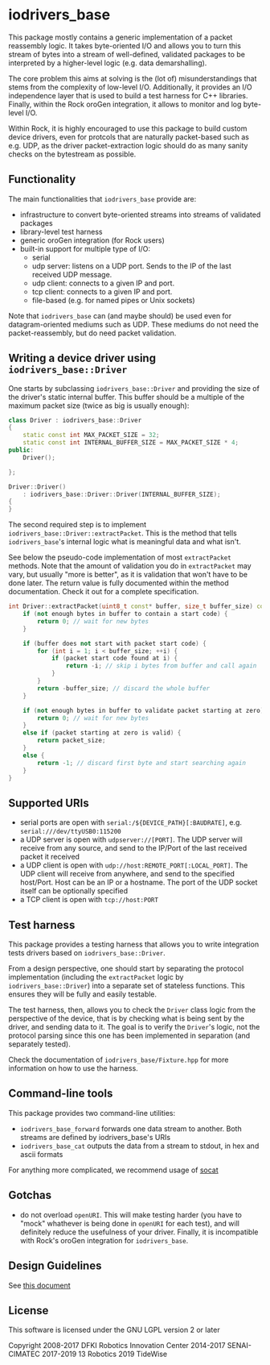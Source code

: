 # iodrivers_base

This package mostly contains a generic implementation of a packet reassembly
logic. It takes byte-oriented I/O and allows you to turn this stream of bytes
into a stream of well-defined, validated packages to be interpreted by
a higher-level logic (e.g. data demarshalling).

The core problem this aims at solving is the (lot of) misunderstandings that
stems from the complexity of low-level I/O. Additionally, it provides an I/O
independence layer that is used to build a test harness for C++ libraries.
Finally, within the Rock oroGen integration, it allows to monitor and log
byte-level I/O.

Within Rock, it is highly encouraged to use this package to build custom
device drivers, even for protcols that are naturally packet-based such as
e.g. UDP, as the driver packet-extraction logic should do as many sanity
checks on the bytestream as possible.

## Functionality

The main functionalities that `iodrivers_base` provide are:

- infrastructure to convert byte-oriented streams into streams of validated
  packages
- library-level test harness
- generic oroGen integration (for Rock users)
- built-in support for multiple type of I/O:
  - serial
  - udp server: listens on a UDP port. Sends to the IP of the last received
    UDP message.
  - udp client: connects to a given IP and port.
  - tcp client: connects to a given IP and port.
  - file-based (e.g. for named pipes or Unix sockets)

Note that `iodrivers_base` can (and maybe should) be used even for
datagram-oriented mediums such as UDP. These mediums do not need
the packet-reassembly, but do need packet validation.

## Writing a device driver using `iodrivers_base::Driver`

One starts by subclassing `iodrivers_base::Driver` and providing the size of
the driver's static internal buffer. This buffer should be a multiple of the maximum
packet size (twice as big is usually enough):

~~~cpp
class Driver : iodrivers_base::Driver
{
    static const int MAX_PACKET_SIZE = 32;
    static const int INTERNAL_BUFFER_SIZE = MAX_PACKET_SIZE * 4;
public:
    Driver();

};
~~~

~~~cpp
Driver::Driver()
    : iodrivers_base::Driver::Driver(INTERNAL_BUFFER_SIZE);
{
}
~~~

The second required step is to implement `iodrivers_base::Driver::extractPacket`.
This is the method that tells `iodrivers_base`'s internal logic what is meaningful
data and what isn't.

See below the pseudo-code implementation of most `extractPacket` methods. Note
that the amount of validation you do in `extractPacket` may vary, but usually
"more is better", as it is validation that won't have to be done later.
The return value is fully documented within the method documentation. Check it
out for a complete specification.

~~~cpp
int Driver::extractPacket(uint8_t const* buffer, size_t buffer_size) const {
    if (not enough bytes in buffer to contain a start code) {
        return 0; // wait for new bytes
    }

    if (buffer does not start with packet start code) {
        for (int i = 1; i < buffer_size; ++i) {
            if (packet start code found at i) {
                return -i; // skip i bytes from buffer and call again
            }
        }
        return -buffer_size; // discard the whole buffer
    }

    if (not enough bytes in buffer to validate packet starting at zero) {
        return 0; // wait for new bytes
    }
    else if (packet starting at zero is valid) {
        return packet_size;
    }
    else {
        return -1; // discard first byte and start searching again
    }
}
~~~

## Supported URIs

- serial ports are open with `serial:/${DEVICE_PATH}[:BAUDRATE]`, e.g.
  `serial:///dev/ttyUSB0:115200`
- a UDP server is open with `udpserver://[PORT]`. The UDP server will
  receive from any source, and send to the IP/Port of the last received
  packet it received
- a UDP client is open with `udp://host:REMOTE_PORT[:LOCAL_PORT]`. The UDP client will
  receive from anywhere, and send to the specified host/Port. Host can
  be an IP or a hostname. The port of the UDP socket itself can be optionally
  specified
- a TCP client is open with `tcp://host:PORT`

## Test harness

This package provides a testing harness that allows you to write integration
tests drivers based on `iodrivers_base::Driver`.

From a design perspective, one should start by separating the protocol implementation
(including the `extractPacket` logic by `iodrivers_base::Driver`) into a separate
set of stateless functions. This ensures they will be fully and easily testable.

The test harness, then, allows you to check the `Driver` class logic from the
perspective of the device, that is by checking what is being sent by the
driver, and sending data to it. The goal is to verify the `Driver`'s logic, not
the protocol parsing since this one has been implemented in separation (and
separately tested).

Check the documentation of `iodrivers_base/Fixture.hpp` for more information
on how to use the harness.

## Command-line tools

This package provides two command-line utilities:

- `iodrivers_base_forward` forwards one data stream to another. Both streams are
  defined by iodrivers_base's URIs
- `iodrivers_base_cat` outputs the data from a stream to stdout, in hex and
  ascii formats

For anything more complicated, we recommend usage of
[socat](https://linux.die.net/man/1/socat)

## Gotchas

* do not overload `openURI`. This will make testing harder (you have to
  "mock" whathever is being done in `openURI` for each test), and will definitely
  reduce the usefulness of your driver. Finally, it is incompatible with Rock's
  oroGen integration for `iodrivers_base`.

## Design Guidelines

See [this document](https://rock-robotics.org/rock-and-syskit/cookbook/device_drivers.html)

## License

This software is licensed under the GNU LGPL version 2 or later

Copyright 2008-2017 DFKI Robotics Innovation Center
          2014-2017 SENAI-CIMATEC
          2017-2019 13 Robotics
          2019      TideWise
